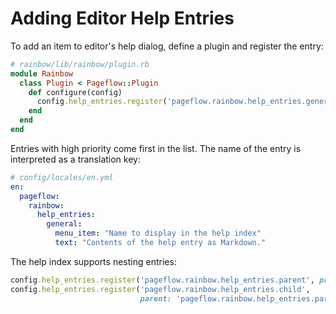 # Adding Editor Help Entries

To add an item to editor's help dialog, define a plugin and register
the entry:

```ruby
# rainbow/lib/rainbow/plugin.rb
module Rainbow
  class Plugin < Pageflow::Plugin
    def configure(config)
      config.help_entries.register('pageflow.rainbow.help_entries.general', priority: 49)
    end
  end
end
```

Entries with high priority come first in the list.  The name of the
entry is interpreted as a translation key:

```yml
# config/locales/en.yml
en:
  pageflow:
    rainbow:
      help_entries:
        general:
          menu_item: "Name to display in the help index"
          text: "Contents of the help entry as Markdown."
```

The help index supports nesting entries:

```ruby
config.help_entries.register('pageflow.rainbow.help_entries.parent', priority: 49)
config.help_entries.register('pageflow.rainbow.help_entries.child',
                             parent: 'pageflow.rainbow.help_entries.parent')
```
